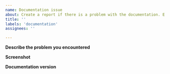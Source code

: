 ```yaml
---
name: Documentation issue
about: Create a report if there is a problem with the documentation. E.g., unclear, typography, not reproducible or incomplete
title: ''
labels: 'documentation'
assignees: ''

---
```


**Describe the problem you encountered**

<!-- Please tell us briefly the problem you had -->

**Screenshot**

<!-- Please, attach a screenshot of the documentation error -->

**Documentation version**

<!-- Tell us what documentation version you are using -->
